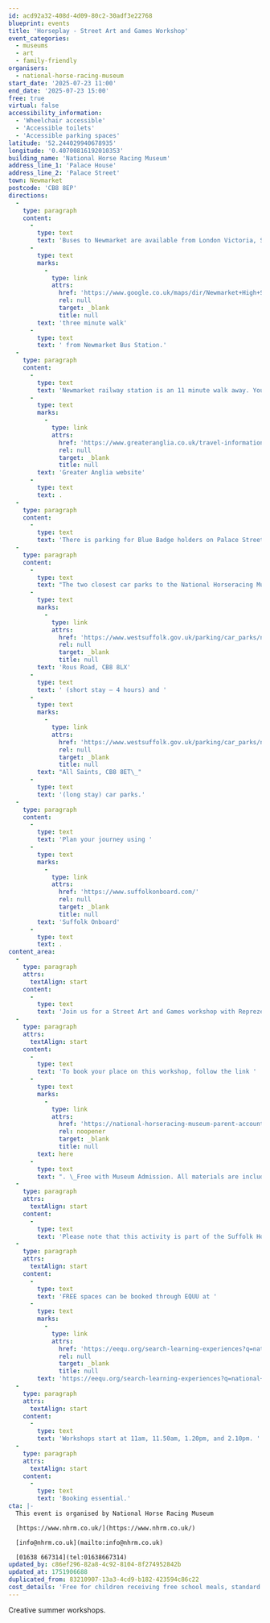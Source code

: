 ```yaml
---
id: acd92a32-408d-4d09-80c2-30adf3e22768
blueprint: events
title: 'Horseplay - Street Art and Games Workshop'
event_categories:
  - museums
  - art
  - family-friendly
organisers:
  - national-horse-racing-museum
start_date: '2025-07-23 11:00'
end_date: '2025-07-23 15:00'
free: true
virtual: false
accessibility_information:
  - 'Wheelchair accessible'
  - 'Accessible toilets'
  - 'Accessible parking spaces'
latitude: '52.244029940678935'
longitude: '0.40700816192010353'
building_name: 'National Horse Racing Museum'
address_line_1: 'Palace House'
address_line_2: 'Palace Street'
town: Newmarket
postcode: 'CB8 8EP'
directions:
  -
    type: paragraph
    content:
      -
        type: text
        text: 'Buses to Newmarket are available from London Victoria, Stansted, Cambridge, Bury St Edmunds and Great Yarmouth. The closest bus stop to the museum is on the High Street and just a 2 minute walk from Palace House via Sun Lane, next to Pizza Express. It is just a '
      -
        type: text
        marks:
          -
            type: link
            attrs:
              href: 'https://www.google.co.uk/maps/dir/Newmarket+High+St,+Newmarket+CB8+8JH/National+Horseracing+Museum,+Palace+St,+Newmarket+CB8+8EP/@52.2435967,0.4036543,17z/data=!3m1!4b1!4m14!4m13!1m5!1m1!1s0x47d8426600107deb:0xf0338d80ad1822a2!2m2!1d0.4051046!2d52.2434653!1m5!1m1!1s0x47d842660813eb97:0x26c8aa551c3826db!2m2!1d0.4074339!2d52.2437964!3e3?entry=ttu&g_ep=EgoyMDI0MTAyOS4wIKXMDSoASAFQAw%3D%3D'
              rel: null
              target: _blank
              title: null
        text: 'three minute walk'
      -
        type: text
        text: ' from Newmarket Bus Station.'
  -
    type: paragraph
    content:
      -
        type: text
        text: 'Newmarket railway station is an 11 minute walk away. You can find up to date train times on the '
      -
        type: text
        marks:
          -
            type: link
            attrs:
              href: 'https://www.greateranglia.co.uk/travel-information/station-information/nmk'
              rel: null
              target: _blank
              title: null
        text: 'Greater Anglia website'
      -
        type: text
        text: .
  -
    type: paragraph
    content:
      -
        type: text
        text: 'There is parking for Blue Badge holders on Palace Street. Please observe local highway restrictions and ensure you display your Blue Badge at all times.'
  -
    type: paragraph
    content:
      -
        type: text
        text: "The two closest car parks to the National Horseracing Museum are\_"
      -
        type: text
        marks:
          -
            type: link
            attrs:
              href: 'https://www.westsuffolk.gov.uk/parking/car_parks/newmarket-car-parks.cfm'
              rel: null
              target: _blank
              title: null
        text: 'Rous Road, CB8 8LX'
      -
        type: text
        text: ' (short stay – 4 hours) and '
      -
        type: text
        marks:
          -
            type: link
            attrs:
              href: 'https://www.westsuffolk.gov.uk/parking/car_parks/newmarket-car-parks.cfm'
              rel: null
              target: _blank
              title: null
        text: "All Saints, CB8 8ET\_"
      -
        type: text
        text: '(long stay) car parks.'
  -
    type: paragraph
    content:
      -
        type: text
        text: 'Plan your journey using '
      -
        type: text
        marks:
          -
            type: link
            attrs:
              href: 'https://www.suffolkonboard.com/'
              rel: null
              target: _blank
              title: null
        text: 'Suffolk Onboard'
      -
        type: text
        text: .
content_area:
  -
    type: paragraph
    attrs:
      textAlign: start
    content:
      -
        type: text
        text: 'Join us for a Street Art and Games workshop with Reprezent Project. Get crafty together in this fun workshop inspired by our special exhibition, HORSEPLAY!'
  -
    type: paragraph
    attrs:
      textAlign: start
    content:
      -
        type: text
        text: 'To book your place on this workshop, follow the link '
      -
        type: text
        marks:
          -
            type: link
            attrs:
              href: 'https://national-horseracing-museum-parent-account.arttickets.org.uk/national-horseracing-museum/street-art-and-games-workshop-with-reprezent-project-68528603219d3'
              rel: noopener
              target: _blank
              title: null
        text: here
      -
        type: text
        text: ". \_Free with Museum Admission. All materials are included."
  -
    type: paragraph
    attrs:
      textAlign: start
    content:
      -
        type: text
        text: 'Please note that this activity is part of the Suffolk Holiday and Activity Fund programme of holiday provision and if your child receives free school meals, you are eligible for a FREE family museum visit, workshop and your child will receive a freshly made nutritious packed lunch from The Tack Box.'
  -
    type: paragraph
    attrs:
      textAlign: start
    content:
      -
        type: text
        text: 'FREE spaces can be booked through EQUU at '
      -
        type: text
        marks:
          -
            type: link
            attrs:
              href: 'https://eequ.org/search-learning-experiences?q=national+horseracing+museum'
              rel: null
              target: _blank
              title: null
        text: 'https://eequ.org/search-learning-experiences?q=national+horseracing+museum'
  -
    type: paragraph
    attrs:
      textAlign: start
    content:
      -
        type: text
        text: 'Workshops start at 11am, 11.50am, 1.20pm, and 2.10pm. '
  -
    type: paragraph
    attrs:
      textAlign: start
    content:
      -
        type: text
        text: 'Booking essential.'
cta: |-
  This event is organised by National Horse Racing Museum

  [https://www.nhrm.co.uk/](https://www.nhrm.co.uk/) 

  [info@nhrm.co.uk](mailto:info@nhrm.co.uk)

  [01638 667314](tel:01638667314)
updated_by: c86ef296-82a8-4c92-8104-8f274952842b
updated_at: 1751906688
duplicated_from: 83210907-13a3-4cd9-b182-423594c86c22
cost_details: 'Free for children receiving free school meals, standard tickets from £10'
---
```

Creative summer workshops.